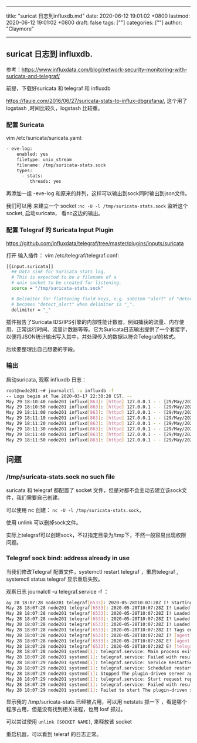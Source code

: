 
---
title: "suricat 日志到influxdb.md"
date: 2020-06-12 19:01:02 +0800
lastmod: 2020-06-12 19:01:02 +0800
draft: false
tags: [""]
categories: [""]
author: "Claymore"

---
## suricat 日志到 influxdb.

参考：https://www.influxdata.com/blog/network-security-monitoring-with-suricata-and-telegraf/

前提，下载好suricata 和 telegraf 和 influxdb

https://fauie.com/2016/06/27/suricata-stats-to-influx-dbgrafana/, 这个用了 logstash ,时间比较久，logstash 比较重。



### 配置 Suricata 

vim /etc/suricata/suricata.yaml:

``` sh
- eve-log:
    enabled: yes
    filetype: unix_stream
    filename: /tmp/suricata-stats.sock
    types:
      - stats:
         threads: yes
```

再添加一组 -eve-log 和原来的并列，这样可以输出到sock同时输出到json文件。

我们可以用 来建立一个 socket :`nc -U -l /tmp/suricata-stats.sock` 监听这个socket, 启动suricata， 看nc这边的输出。



### 配置 Telegraf 的 Suricata Input Plugin

https://github.com/influxdata/telegraf/tree/master/plugins/inputs/suricata

打开 输入插件： vim /etc/telegraf/telegraf.conf:

``` sh
[[input.suricata]]
  ## Data sink for Suricata stats log.
  # This is expected to be a filename of a
  # unix socket to be created for listening.
  source = "/tmp/suricata-stats.sock"

  # Delimiter for flattening field keys, e.g. subitem "alert" of "detect"
  # becomes "detect_alert" when delimiter is "_".
  delimiter = "_"
```

插件报告了Suricata IDS/IPS引擎的内部性能计数器，例如捕获的流量、内存使用、正常运行时间、流量计数器等等。它为Suricata日志输出提供了一个套接字，以便将JSON统计输出写入其中，并处理传入的数据以符合Telegraf的格式。

后续要整理出自己想要的字段。



### 输出 

启动suricata, 观察 influxdb 日志：

``` sh
root@node201:~# journalctl -u influxdb -f
-- Logs begin at Tue 2020-03-17 22:30:28 CST. --
May 29 18:10:40 node201 influxd[863]: [httpd] 127.0.0.1 - - [29/May/2020:18:10:40 +0800] "POST /write?db=suricata_test HTTP/1.1" 204 0 "-" "Telegraf/1.14.3" a5f98650-a194-11ea-964a-000000000000 141113
May 29 18:10:50 node201 influxd[863]: [httpd] 127.0.0.1 - - [29/May/2020:18:10:50 +0800] "POST /write?db=suricata_test HTTP/1.1" 204 0 "-" "Telegraf/1.14.3" abef27a0-a194-11ea-964b-000000000000 58239
May 29 18:11:00 node201 influxd[863]: [httpd] 127.0.0.1 - - [29/May/2020:18:11:00 +0800] "POST /write?db=suricata_test HTTP/1.1" 204 0 "-" "Telegraf/1.14.3" b1e4dc84-a194-11ea-964c-000000000000 92939
May 29 18:11:10 node201 influxd[863]: [httpd] 127.0.0.1 - - [29/May/2020:18:11:10 +0800] "POST /write?db=suricata_test HTTP/1.1" 204 0 "-" "Telegraf/1.14.3" b7daed1b-a194-11ea-964d-000000000000 258950
May 29 18:11:20 node201 influxd[863]: [httpd] 127.0.0.1 - - [29/May/2020:18:11:20 +0800] "POST /write?db=suricata_test HTTP/1.1" 204 0 "-" "Telegraf/1.14.3" bdd0c474-a194-11ea-964e-000000000000 125664
May 29 18:11:30 node201 influxd[863]: [httpd] 127.0.0.1 - - [29/May/2020:18:11:30 +0800] "POST /write?db=suricata_test HTTP/1.1" 204 0 "-" "Telegraf/1.14.3" c3c6d170-a194-11ea-964f-000000000000 291336
May 29 18:11:40 node201 influxd[863]: [httpd] 127.0.0.1 - - [29/May/2020:18:11:40 +0800] "POST /write?db=suricata_test HTTP/1.1" 204 0 "-" "Telegraf/1.14.3" c9bc83d3-a194-11ea-9650-000000000000 51888
May 29 18:11:50 node201 influxd[863]: [httpd] 127.0.0.1 - - [29/May/2020:18:11:50 +0800] "POST /write?db=suricata_test HTTP/1.1" 204 0 "-" "Telegraf/1.14.3" cfb31831-a194-11ea-9651-000000000000 46730
```





## 问题 

### /tmp/suricata-stats.sock no such file

suricata 和 telegraf 都配置了 socket 文件，但是对都不会主动去建立该sock文件，我们需要自己创建。

可以使用 nc 创建： `nc -U -l /tmp/suricata-stats.sock`， 

使用 unlink 可以删掉sock文件。

实际上telegraf可以创建sock，不过指定目录为/tmp下，不然一般容易出现权限问题。



### Telegraf sock bind: address already in use

当我们修改Telegraf 配置文件，systemctl restart telegraf ，重启telegraf , systemctl status telegraf 显示重启失败。

观察日志 journalctl -u telegraf.service -f ：

``` sh
ay 28 18:07:28 node201 telegraf[6533]: 2020-05-28T10:07:28Z I! Starting Telegraf 1.14.3
May 28 18:07:28 node201 telegraf[6533]: 2020-05-28T10:07:28Z I! Loaded inputs: cpu kernel swap suricata system disk diskio mem processes
May 28 18:07:28 node201 telegraf[6533]: 2020-05-28T10:07:28Z I! Loaded aggregators:
May 28 18:07:28 node201 telegraf[6533]: 2020-05-28T10:07:28Z I! Loaded processors:
May 28 18:07:28 node201 telegraf[6533]: 2020-05-28T10:07:28Z I! Loaded outputs: influxdb
May 28 18:07:28 node201 telegraf[6533]: 2020-05-28T10:07:28Z I! Tags enabled: host=node201
May 28 18:07:28 node201 telegraf[6533]: 2020-05-28T10:07:28Z I! [agent] Config: Interval:10s, Quiet:false, Hostname:"node201", Flush Interval:10s
May 28 18:07:28 node201 telegraf[6533]: 2020-05-28T10:07:28Z E! [agent] Service for [inputs.suricata] failed to start: listen unix /tmp/suricata-stats.sock: bind: address already in use
May 28 18:07:28 node201 telegraf[6533]: 2020-05-28T10:07:28Z E! [telegraf] Error running agent: listen unix /tmp/suricata-stats.sock: bind: address already in use
May 28 18:07:28 node201 systemd[1]: telegraf.service: Main process exited, code=exited, status=1/FAILURE
May 28 18:07:28 node201 systemd[1]: telegraf.service: Failed with result 'exit-code'.
May 28 18:07:29 node201 systemd[1]: telegraf.service: Service RestartSec=100ms expired, scheduling restart.
May 28 18:07:29 node201 systemd[1]: telegraf.service: Scheduled restart job, restart counter is at 5.
May 28 18:07:29 node201 systemd[1]: Stopped The plugin-driven server agent for reporting metrics into InfluxDB.
May 28 18:07:29 node201 systemd[1]: telegraf.service: Start request repeated too quickly.
May 28 18:07:29 node201 systemd[1]: telegraf.service: Failed with result 'exit-code'.
May 28 18:07:29 node201 systemd[1]: Failed to start The plugin-driven server agent for reporting metrics into InfluxDB.
```

显示我的 /tmp/suricata-stats 已经被占用，可以用 netstats 抓一下 ，看是哪个程序占用，但是没有找到相关进程，也用 losf 抓过。

可以尝试使用 `unlink [SOCKET NAME]`, 来释放该 socket

重启机器，可以看到 teleraf 的日志正常。